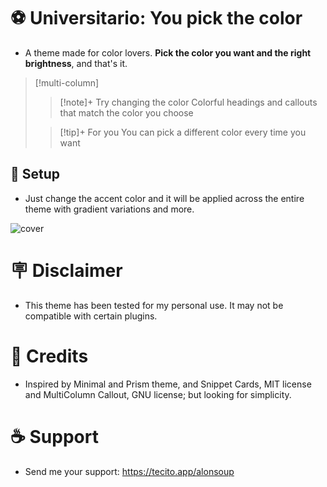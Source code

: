 # ⚽ Universitario: **You pick the color**
+ A theme made for color lovers. **Pick the color you want and the right brightness**, and that's it. </br>

> [!multi-column]
>
>> [!note]+ Try changing the color
>> Colorful headings and callouts that match the color you choose
>
>> [!tip]+ For you
>> You can pick a different color every time you want

## 🎨 Setup
+ Just change the accent color and it will be applied across the entire theme with gradient variations and more. </br>

![cover](https://github.com/user-attachments/assets/5bf8413b-46a0-4ef4-b922-0f8dce9a186e)

# 🪧 Disclaimer
+ This theme has been tested for my personal use. It may not be compatible with certain plugins. </br>

# 🌟 Credits
+ Inspired by Minimal and Prism theme, and Snippet Cards, MIT license and MultiColumn Callout, GNU license; but looking for simplicity. </br>

# ☕ Support
+ Send me your support: https://tecito.app/alonsoup </br>
